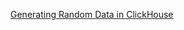 [Generating Random Data in ClickHouse](https://clickhouse.com/blog/generating-random-test-distribution-data-for-clickhouse)

